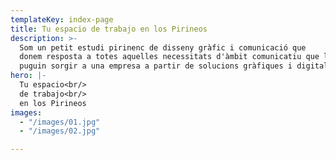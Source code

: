 ```yaml
---
templateKey: index-page
title: Tu espacio de trabajo en los Pirineos
description: >-
  Som un petit estudi pirinenc de disseny gràfic i comunicació que
  donem resposta a totes aquelles necessitats d'àmbit comunicatiu que li
  puguin sorgir a una empresa a partir de solucions gràfiques i digitals
hero: |-
  Tu espacio<br/>
  de trabajo<br/>
  en los Pirineos
images:
  - "/images/01.jpg"
  - "/images/02.jpg"

---
```

